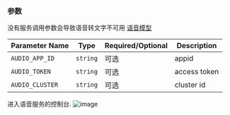 ### 参数

没有服务调用参数会导致语音转文字不可用
[语音模型](https://www.volcengine.com/docs/6561/80816)

| Parameter Name  | Type     | Required/Optional | Description  |
|-----------------|----------|-------------------|--------------|
| `AUDIO_APP_ID`  | `string` | 可选                | appid        |
| `AUDIO_TOKEN`   | `string` | 可选                | access token |
| `AUDIO_CLUSTER` | `string` | 可选                | cluster id   |

进入语音服务的控制台.
![image](https://github.com/user-attachments/assets/6261ee3c-2632-427d-a95e-85e55d85d971)
